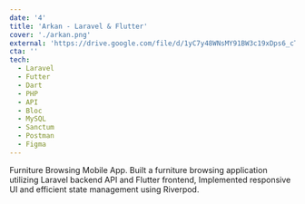 ```yaml
---
date: '4'
title: 'Arkan - Laravel & Flutter'
cover: './arkan.png'
external: 'https://drive.google.com/file/d/1yC7y48WNsMY91BW3c19xDps6_cTgE3ht/view?usp=drivesdk'
cta: ''
tech:
  - Laravel
  - Futter
  - Dart
  - PHP
  - API
  - Bloc
  - MySQL
  - Sanctum
  - Postman
  - Figma
---
```


Furniture Browsing Mobile App.
Built a furniture browsing application utilizing Laravel backend API and Flutter frontend,
Implemented responsive UI and efficient state management using Riverpod.